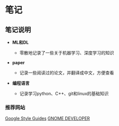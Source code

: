 # 笔记

## 笔记说明
+ **ML和DL**
	+ 零散地记录了一些关于机器学习、深度学习的知识
	
+ **paper**
	+ 记录一些阅读过的论文，并翻译成中文，方便查看
	
+ **编程语言**
	+ 记录学习python、C++、git和linux的基础知识
	
### 推荐网站

[Google Style Guides](https://github.com/google/styleguide)
[GNOME DEVELOPER](https://developer.gnome.org/gtk-doc-manual/stable/documenting.html.zh_CN)
